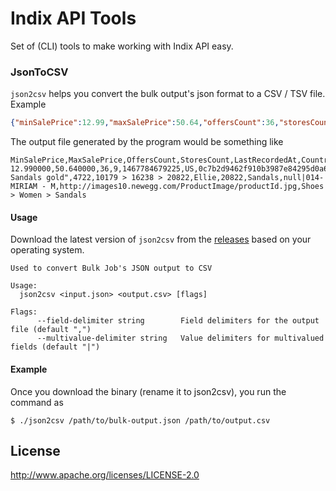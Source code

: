 # Indix API Tools
Set of (CLI) tools to make working with Indix API easy.

### JsonToCSV
`json2csv` helps you convert the bulk output's json format to a CSV / TSV file. Example

```json
{"minSalePrice":12.99,"maxSalePrice":50.64,"offersCount":36,"storesCount":9,"lastRecordedAt":1467784679225,"countryCode":"US","mpid":"0c7b2d9462f910b3987e84295d0a6a68","currency":"USD","upcs":["UPC1","UPC2","UPC3"],"title":"Women's Sandals gold","brandId":4722,"categoryIdPath":"10179 > 16238 > 20822","brandName":"Ellie","categoryId":20822,"categoryName":"Sandals","mpns":["null","014-MIRIAM - M"],"imageUrl":"http://images10.newegg.com/ProductImage/productId.jpg","categoryNamePath":"Shoes > Women > Sandals"}
```

The output file generated by the program would be something like
```csv
MinSalePrice,MaxSalePrice,OffersCount,StoresCount,LastRecordedAt,CountryCode,Mpid,Currency,Upcs,Title,BrandID,CategoryIDPath,BrandName,CategoryID,CategoryName,Mpns,ImageURL,CategoryNamePath
12.990000,50.640000,36,9,1467784679225,US,0c7b2d9462f910b3987e84295d0a6a68,USD,UPC1|UPC2|UPC3,"Women's Sandals gold",4722,10179 > 16238 > 20822,Ellie,20822,Sandals,null|014-MIRIAM - M,http://images10.newegg.com/ProductImage/productId.jpg,Shoes > Women > Sandals
```

#### Usage
Download the latest version of `json2csv` from the [releases](https://github.com/ashwanthkumar/indix-api-tools/releases) based on your operating system.

```
Used to convert Bulk Job's JSON output to CSV

Usage:
  json2csv <input.json> <output.csv> [flags]

Flags:
      --field-delimiter string        Field delimiters for the output file (default ",")
      --multivalue-delimiter string   Value delimiters for multivalued fields (default "|")
```

#### Example
Once you download the binary (rename it to json2csv), you run the command as
```
$ ./json2csv /path/to/bulk-output.json /path/to/output.csv
```

## License
http://www.apache.org/licenses/LICENSE-2.0
